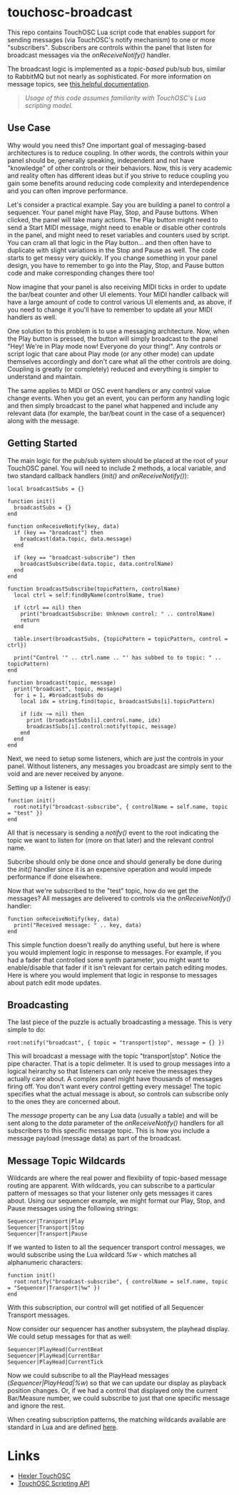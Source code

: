 # touchosc-broadcast

This repo contains TouchOSC Lua script code that enables support for sending messages (via TouchOSC's notify mechanism) to one or more "subscribers". Subscribers are controls within the panel that listen for broadcast messages via the _onReceiveNotify()_ handler.

The broadcast logic is implemented as a _topic-based_ pub/sub bus, similar to RabbitMQ but not nearly as sophisticated. For more information on message topics, see [this helpful documentation](https://www.rabbitmq.com/tutorials/tutorial-five-python).

> _Usage of this code assumes familiarity with TouchOSC's Lua scripting model._

## Use Case

Why would you need this? One important goal of messaging-based architectures is to reduce coupling. In other words, the controls within your panel should be, generally speaking, independent and not have "knowledge" of other controls or their behaviors. Now, this is very academic and reality often has different ideas but if you strive to reduce coupling you gain some benefits around reducing code complexity and interdependence and you can often improve performance.

Let's consider a practical example. Say you are building a panel to control a sequencer. Your panel might have Play, Stop, and Pause buttons. When clicked, the panel will take many actions. The Play button might need to send a Start MIDI message, might need to enable or disable other controls in the panel, and might need to reset variables and counters used by script. You can cram all that logic in the Play button... and then often have to duplicate with slight variations in the Stop and Pause as well. The code starts to get messy very quickly. If you change something in your panel design, you have to remember to go into the Play, Stop, and Pause button code and make corresponding changes there too!

Now imagine that your panel is also receiving MIDI ticks in order to update the bar/beat counter and other UI elements. Your MIDI handler callback will have a large amount of code to control various UI elements and, as above, if you need to change it you'll have to remember to update all your MIDI handlers as well.

One solution to this problem is to use a messaging architecture. Now, when the Play button is pressed, the button will simply broadcast to the panel "Hey! We're in Play mode now! Everyone do your thing!". Any controls or script logic that care about Play mode (or any other mode) can update themselves accordingly and don't care what all the other controls are doing. Coupling is greatly (or completely) reduced and everything is simpler to understand and maintain.

The same applies to MIDI or OSC event handlers or any control value change events. When you get an event, you can perform any handling logic and then simply broadcast to the panel what happened and include any relevant data (for example, the bar/beat count in the case of a sequencer) along with the message.

## Getting Started

The main logic for the pub/sub system should be placed at the root of your TouchOSC panel. You will need to include 2 methods, a local variable, and two standard callback handlers (_init()_ and _onReceiveNotify()_):

```
local broadcastSubs = {}

function init()
  broadcastSubs = {}
end

function onReceiveNotify(key, data)
  if (key == "broadcast") then
    broadcast(data.topic, data.message)
  end
  
  if (key == "broadcast-subscribe") then
    broadcastSubscribe(data.topic, data.controlName)
  end
end

function broadcastSubscribe(topicPattern, controlName)
  local ctrl = self:findByName(controlName, true)
  
  if (ctrl == nil) then
    print("broadcastSubscribe: Unknown control: " .. controlName)
    return
  end
  
  table.insert(broadcastSubs, {topicPattern = topicPattern, control = ctrl})
  
  print("Control '" .. ctrl.name .. "' has subbed to to topic: " .. topicPattern)
end

function broadcast(topic, message)
  print("broadcast", topic, message)
  for i = 1, #broadcastSubs do
    local idx = string.find(topic, broadcastSubs[i].topicPattern)
    
    if (idx ~= nil) then
      print (broadcastSubs[i].control.name, idx)
      broadcastSubs[i].control:notify(topic, message)
    end
  end
end
```

Next, we need to setup some listeners, which are just the controls in your panel. Without listeners, any messages you broadcast are simply sent to the void and are never received by anyone.

Setting up a listener is easy:

```
function init()
  root:notify("broadcast-subscribe", { controlName = self.name, topic = "test" })
end
```

All that is necessary is sending a _notify()_ event to the root indicating the topic we want to listen for (more on that later) and the relevant control name.

Subcribe should only be done once and should generally be done during the _init()_ handler since it is an expensive operation and would impede performance if done elsewhere.

Now that we're subscribed to the "test" topic, how do we get the messages? All messages are delivered to controls via the _onReceiveNotify()_ handler:

```
function onReceiveNotify(key, data)
  print("Received message: " .. key, data)
end
```

This simple function doesn't really do anything useful, but here is where you would implement logic in response to messages. For example, if you had a fader that controlled some synth parameter, you might want to enable/disable that fader if it isn't relevant for certain patch editing modes. Here is where you would implement that logic in response to messages about patch edit mode updates.

## Broadcasting

The last piece of the puzzle is actually broadcasting a message. This is very simple to do:

```
root:notify("broadcast", { topic = "transport|stop", message = {} })
```

This will broadcast a message with the topic "transport|stop". Notice the pipe character. That is a topic delimeter. It is used to group messages into a logical heirarchy so that listeners can only receive the messages they actually care about. A complex panel might have thousands of messages firing off. You don't want every control getting every message! The topic specifies what the actual message is about, so controls can subscribe only to the ones they are concerned about.

The _message_ property can be any Lua data (usually a table) and will be sent along to the _data_ parameter of the _onReceiveNotify()_ handlers for all subscribers to this specific message topic. This is how you include a message payload (message data) as part of the broadcast.

## Message Topic Wildcards

Wildcards are where the real power and flexibility of topic-based message routing are apparent. With wildcards, you can subscribe to a particular pattern of messages so that your listener only gets messages it cares about. Using our sequencer example, we might format our Play, Stop, and Pause messages using the following strings:

```
Sequencer|Transport|Play
Sequencer|Transport|Stop
Sequencer|Transport|Pause
```

If we wanted to listen to all the sequencer transport control messages, we would subscribe using the Lua wildcard *%w* - which matches all alphanumeric characters:

```
function init()
  root:notify("broadcast-subscribe", { controlName = self.name, topic = "Sequencer|Transport|%w" })
end
```

With this subscription, our control will get notified of all Sequencer Transport messages.

Now consider our sequencer has another subsystem, the playhead display. We could setup messages for that as well:

```
Sequencer|PlayHead|CurrentBeat
Sequencer|PlayHead|CurrentBar
Sequencer|PlayHead|CurrentTick
```

Now we could subscribe to all the PlayHead messages (_Sequencer|PlayHead|%w_) so that we can update our display as playback position changes. Or, if we had a control that displayed only the current Bar/Measure number, we could subscribe to just that one specific message and ignore the rest.

When creating subscription patterns, the matching wildcards available are standard in Lua and are defined [here](https://www.lua.org/pil/20.2.html).

# Links
 * [Hexler TouchOSC](https://hexler.net/touchosc)
 * [TouchOSC Scripting API](https://hexler.net/pub/touchosc/scripting-api.html)
